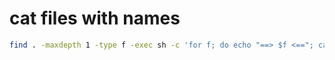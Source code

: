 # cat files with names

```bash
find . -maxdepth 1 -type f -exec sh -c 'for f; do echo "==> $f <=="; cat "$f"; echo; done' _ {} +
```

